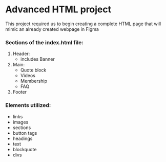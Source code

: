 <h1>Advanced HTML project</h1>
<p>This project required us to begin creating a complete HTML page that will mimic an already created webpage in Figma</p>
<h3>Sections of the index.html file:</h3>
<ol>
  <li>Header:
    <ul>
      <li>includes Banner</li>
    </ul>
  </li>
  <li>Main:
    <ul>
      <li>Quote block</li>
      <li>Videos</li>
      <li>Membership</li>
      <li>FAQ</li>
    </ul>
  </li>
  <li>Footer</li>
  </li>
</ol>

<h3>Elements utilized:</h3>
<ul>
  <li>links</li>
  <li>images</li>
  <li>sections</li>
  <li>button tags</li>
  <li>headings</li>
  <li>text</li>
  <li>blockquote</li>
  <li>divs</li>
</ul>

